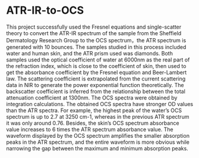 # ATR-IR-to-OCS
This project successfully used the Fresnel equations and single-scatter theory to convert the ATR-IR spectrum of the sample from the Sheffield Dermatology Research Group to the OCS spectrum，the ATR spectrum is generated with 10 bounces. The samples studied in this process included water and human skin, and the ATR prism used was diamonds. Both samples used the optical coefficient of water at 6000nm as the real part of the refraction index, which is close to the coefficient of skin, then used to get the absorbance coefficient by the Fresnel equation and Beer-Lambert law. The scattering coefficient is extrapolated from the current scattering data in NIR to generate the power exponential function theoretically. The backscatter coefficient is inferred from the relationship between the total attenuation coefficient at 1300nm. The OCS spectra were obtained by integration calculations. The obtained OCS spectra have stronger OD values than the ATR spectra. For example, the highest peak of the water’s OCS spectrum is up to 2.7 at 3250 cm-1, whereas in the previous ATR spectrum it was only around 0.76. Besides, the skin’s OCS spectrum absorbance value increases to 6 times the ATR spectrum absorbance value. The waveform displayed by the OCS spectrum amplifies the smaller absorption peaks in the ATR spectrum, and the entire waveform is more obvious while narrowing the gap between the maximum and minimum absorption peaks.
